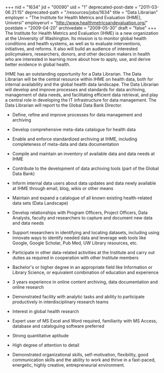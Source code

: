 +++
nid = "1634"
jid = "00090"
uid = "1"
deprecated-post-date = "2011-03-06 21:15"
deprecated-path = "/resources/jobs/1634"
title = "Data Librarian"
employer = "The Institute for Health Metrics and Evaluation (IHME), Universi"
employerurl = "http://www.healthmetricsandevaluation.org/"
postdate = "2009-04-20"
archivedate = "2009-05-30"
draft = "false"
+++
The Institute for Health Metrics and Evaluation (IHME) is a new
organization at the University of Washington. Its mission is to monitor
global health conditions and health systems, as well as to evaluate
interventions, initiatives, and reforms. It also will build an audience
of interested policymakers, researchers, donors, and other decision
makers in health who are interested in learning more about how to apply,
use, and derive better evidence in global health.

IHME has an outstanding opportunity for a Data Librarian. The Data
Librarian will be the central resource within IHME on health data, both
for internal availability and the global health data landscape. The Data
Librarian will develop and improve processes and standards for data
archiving, management of data needs, and facilitating efficient data
retrieval, and play a central role in developing the IT infrastructure
for data management. The Data Librarian will report to the Global Data
Bank Director.

-   Define, refine and improve processes for data management and
    archiving
-   Develop comprehensive meta-data catalogue for health data
-   Enable and enforce standardized archiving at IHME, including
    completeness of meta-data and data documentation
-   Compile and maintain an inventory of available data and data needs
    at IHME
-   Contribute to the development of data archiving tools (part of the
    Global Data Bank)
-   Inform internal data users about data updates and data newly
    available at IHME through email, blog, wikis or other means
-   Maintain and expand a catalogue of all known existing health-related
    data sets (Data Landscape)
-   Develop relationships with Program Officers, Project Officers, Data
    Analysts, faculty and researchers to capture and document new data
    and data needs
-   Support researchers in identifying and locating datasets, including
    using innovate ways to identify needed data and leverage web tools
    like Google, Google Scholar, Pub Med, UW Library resources, etc.
-   Participate in other data-related activities at the Institute and
    carry out duties as required in cooperation with other Institute
    members
  
-   Bachelor's or higher degree in an appropriate field like
    Information or Library Science, or equivalent combination of
    education and experience
-   3 years experience in online content archiving, data documentation
    and online research
-   Demonstrated facility with analytic tasks and ability to participate
    productively in interdisciplinary research teams
-   Interest in global health research
-   Expert user of MS Excel and Word required, familiarity with MS
    Access, database and cataloguing software preferred
-   Strong quantitative aptitude
-   High degree of attention to detail
-   Demonstrated organizational skills, self-motivation, flexibility,
    good communication skills and the ability to work and thrive in a
    fast-paced, energetic, highly creative, entrepreneurial environment.
